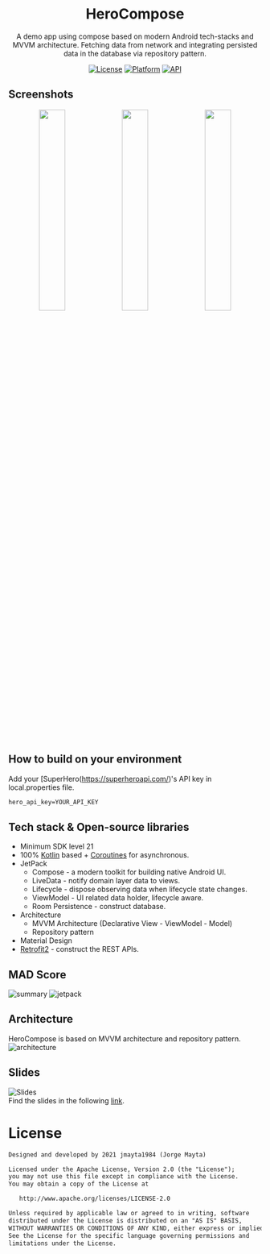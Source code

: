 <h1 align="center">HeroCompose</h1>

<p align="center">  
A demo app using compose based on modern Android tech-stacks and MVVM architecture. Fetching data from network and integrating persisted data in the database via repository pattern.
</p>

<p align="center">
  <a href="https://opensource.org/licenses/Apache-2.0"><img alt="License" src="https://img.shields.io/badge/License-Apache%202.0-blue.svg"/></a>
  <a href="http://developer.android.com/index.html"><img alt="Platform" src="https://img.shields.io/badge/platform-Android-green.svg"/></a>
  <a href="https://android-arsenal.com/api?level=21"><img alt="API" src="https://img.shields.io/badge/API-21%2B-brightgreen.svg?style=flat"/></a>
  </p>

## Screenshots
<p align="center">
<img src="https://user-images.githubusercontent.com/38768001/135744698-363a3f21-843d-4cbb-b861-6970766ac0d1.png" width=32%/>
<img src="https://user-images.githubusercontent.com/38768001/135744933-eb5fe0c6-5eb6-4820-9759-5b1ec77085b3.png" width=32%/>
<img src="https://user-images.githubusercontent.com/38768001/135744699-ca34dd3b-be30-4dc1-9b25-b6e057ed53d7.png" width=32%/>
</p>

## How to build on your environment
Add your [SuperHero(https://superheroapi.com/)'s API key in local.properties file.
```xml
hero_api_key=YOUR_API_KEY
```

## Tech stack & Open-source libraries
- Minimum SDK level 21
- 100% [Kotlin](https://kotlinlang.org/) based + [Coroutines](https://github.com/Kotlin/kotlinx.coroutines) for asynchronous.
- JetPack
  - Compose - a modern toolkit for building native Android UI.
  - LiveData - notify domain layer data to views.
  - Lifecycle - dispose observing data when lifecycle state changes.
  - ViewModel - UI related data holder, lifecycle aware.
  - Room Persistence - construct database.
- Architecture
  - MVVM Architecture (Declarative View - ViewModel - Model)
  - Repository pattern
- Material Design
- [Retrofit2](https://github.com/square/retrofit) - construct the REST APIs.

## MAD Score
![summary](https://user-images.githubusercontent.com/38768001/135744388-2aee8e8c-c9ef-4ba8-a366-6e1790a1d90e.png)
![jetpack](https://user-images.githubusercontent.com/38768001/135744387-e50811ce-ea39-46e7-810a-dfea3ca25574.png)

## Architecture
HeroCompose is based on MVVM architecture and repository pattern.
![architecture](https://user-images.githubusercontent.com/38768001/134121196-9a278e99-fc4c-426a-a136-d564ebc2915d.png)

## Slides
![Slides](https://user-images.githubusercontent.com/38768001/146867991-b28c805c-85e7-4f4f-9f33-6e2ce1bad418.png)</br>
Find the slides in the following [link](https://docs.google.com/presentation/d/1PNRzfWTVbRv7K2cTZUBKqnN8KoRrR740XJBHi49Hvfs/edit#slide=id.g10968617ed6_0_0).

# License
```xml
Designed and developed by 2021 jmayta1984 (Jorge Mayta)

Licensed under the Apache License, Version 2.0 (the "License");
you may not use this file except in compliance with the License.
You may obtain a copy of the License at

   http://www.apache.org/licenses/LICENSE-2.0

Unless required by applicable law or agreed to in writing, software
distributed under the License is distributed on an "AS IS" BASIS,
WITHOUT WARRANTIES OR CONDITIONS OF ANY KIND, either express or implied.
See the License for the specific language governing permissions and
limitations under the License.
```
